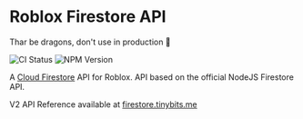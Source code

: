 # Roblox Firestore API

Thar be dragons, don't use in production 🐉

![CI Status](https://github.com/louiek22/rbx-firestore-api/workflows/CI/badge.svg) ![NPM Version](https://img.shields.io/npm/v/@rbxts/firestore)

A [Cloud Firestore](https://cloud.google.com/firestore) API for Roblox. API based on the official NodeJS Firestore API. 

V2 API Reference available at [firestore.tinybits.me](https://firestore.tinybits.me/)
